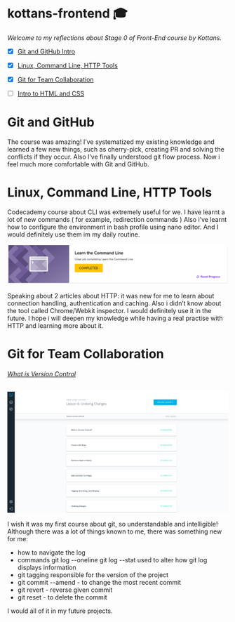 # kottans-frontend :mortar_board:

_Welcome to my reflections about Stage 0 of Front-End course by Kottans._

 - [x] [Git and GitHub Intro](https://github.com/kottans/frontend/blob/master/tasks/git-intro.md)
 - [x] [Linux, Command Line, HTTP Tools](https://github.com/kottans/frontend/blob/master/tasks/linux-cli-http.md)
 - [x] [Git for Team Collaboration](https://github.com/kottans/frontend/blob/master/tasks/git-collaboration.md)
 - [ ] [Intro to HTML and CSS](https://github.com/kottans/frontend/blob/master/tasks/html-css-intro.md)


Git and GitHub
=======

The course was amazing! I’ve systematized my existing knowledge and learned a few new things, such as cherry-pick,  creating PR and solving the conflicts if they occur. Also I’ve finally understood git flow process. Now i feel much more comfortable with Git and GitHub.  

Linux, Command Line, HTTP Tools
=======

Codecademy course about CLI was extremely useful for we.  I have learnt a lot of new commands ( for example,  redirection commands ) Also i’ve learnt how to configure the environment in bash profile using nano editor. And I would definitely use them im my daily routine. 

![cli](task_linux_cli/cli.png)

Speaking about 2 articles about HTTP: it was new for me to learn about connection handling,  authentication and caching. Also i didn’t know about the tool called Chrome/Webkit inspector.  I would definitely use it in the future. I hope i will deepen my knowledge while having a real practise with HTTP and learning more about it. 

Git for Team Collaboration
=======

###### [What is Version Control](https://classroom.udacity.com/courses/ud123/)

![git-collab](task_git_collaboration/git1.png)

I wish it was my first course about git, so understandable and intelligible! Although there was a lot of things known to me, there was something new for me:

* how to navigate the log
* commands  git log --oneline git log --stat used to  alter how git log displays information
* git tagging responsible for the version of the project
* git commit --amend - to change the most recent commit
* git revert <SHA-of-commit-to-revert> - reverse given commit
* git reset <reference-to-commit> - to delete the commit 

I would all of it in my future projects.

